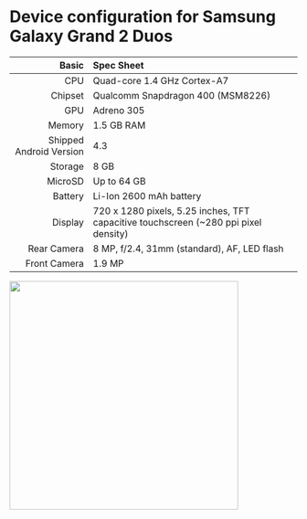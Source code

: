 Device configuration for Samsung Galaxy Grand 2 Duos
===================================== 

 Basic        | Spec Sheet
 ------------:|:---------------------------
 CPU          | Quad-core 1.4 GHz Cortex-A7 
 Chipset      | Qualcomm Snapdragon 400 (MSM8226)
 GPU          | Adreno 305
 Memory       | 1.5 GB RAM
 Shipped Android Version | 4.3
 Storage      | 8 GB
 MicroSD      | Up to 64 GB
 Battery      | Li-Ion 2600 mAh battery
 Display      | 720 x 1280 pixels, 5.25 inches, TFT capacitive touchscreen (~280 ppi pixel density)
 Rear Camera  | 8 MP, f/2.4, 31mm (standard), AF, LED flash
 Front Camera | 1.9 MP
 

<img src="https://user-images.githubusercontent.com/88838071/198887525-57d903f2-9674-44bd-b213-6d0d767f686a.png" width="400"> 

